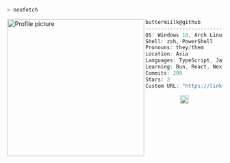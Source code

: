 ```zsh
> neofetch
```

<img align="left" src="https://i.imgur.com/Qq3OJJ0.png" alt="Profile picture" width="320" /> 

```csharp
buttermiilk@github
-------------------------
OS: Windows 10, Arch Linux x86_64
Shell: zsh, PowerShell
Pronouns: they/them
Location: Asia
Languages: TypeScript, JavaScript, Python, C++, Bash
Learning: Bun, React, Next.js, Frontend Design
Commits: 209
Stars: 2
Custom URL: "https://linktr.ee/sh1m3ji"
```
<p align="center">
  <img alt="scheme" src="https://i.imgur.com/T09wbom.jpg" height="20" />
</p>
